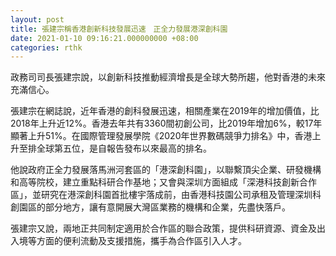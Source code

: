 ```yaml
---
layout: post
title: 張建宗稱香港創新科技發展迅速　正全力發展港深創科園
date: 2021-01-10 09:16:21.000000000 +08:00
categories: rthk
---
```


政務司司長張建宗說，以創新科技推動經濟增長是全球大勢所趨，他對香港的未來充滿信心。

張建宗在網誌說，近年香港的創科發展迅速，相關產業在2019年的增加價值，比2018年上升近12%。香港去年共有3360間初創公司，比2019年增加6%，較17年顯著上升51%。在國際管理發展學院《2020年世界數碼競爭力排名》中，香港上升至排全球第五位，是自報告發布以來最高的排名。

他說政府正全力發展落馬洲河套區的「港深創科園」，以聯繫頂尖企業、研發機構和高等院校，建立重點科研合作基地；又會與深圳方面組成「深港科技創新合作區」，並研究在港深創科園首批樓宇落成前，由香港科技園公司承租及管理深圳科創園區的部分地方，讓有意開展大灣區業務的機構和企業，先盡快落戶。

張建宗又說，兩地正共同制定適用於合作區的聯合政策，提供科研資源、資金及出入境等方面的便利流動及支援措施，攜手為合作區引入人才。
